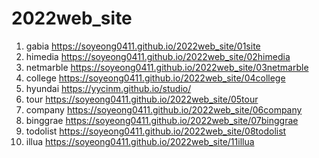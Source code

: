 # 2022web_site
1. gabia https://soyeong0411.github.io/2022web_site/01site
1. himedia https://soyeong0411.github.io/2022web_site/02himedia
1. netmarble https://soyeong0411.github.io/2022web_site/03netmarble
1. college https://soyeong0411.github.io/2022web_site/04college
1. hyundai https://yycinm.github.io/studio/
1. tour https://soyeong0411.github.io/2022web_site/05tour
1. company https://soyeong0411.github.io/2022web_site/06company
1. binggrae https://soyeong0411.github.io/2022web_site/07binggrae
1. todolist https://soyeong0411.github.io/2022web_site/08todolist
1. illua https://soyeong0411.github.io/2022web_site/11illua
